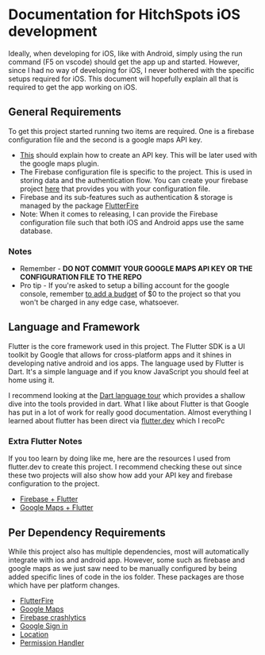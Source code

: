 # Documentation for HitchSpots iOS development

Ideally, when developing for iOS, like with Android, simply using the run command (F5 on vscode) should get the app up and started. However, since I had no way of developing for iOS, I never bothered with the specific setups required for iOS. This document will hopefully explain all that is required to get the app working on iOS.

## General Requirements

To get this project started running two items are required. One is a firebase configuration file and the second is a google maps API key. 
- [This](https://developers.google.com/maps/documentation/embed/get-api-key) should explain how to create an API key. This will be later used with the google maps plugin.
- The Firebase configuration file is specific to the project. This is used in storing data and the authentication flow. You can create your firebase project [here](https://firebase.google.com/) that provides you with your configuration file.
- Firebase and its sub-features such as authentication & storage is managed by the package [FlutterFire](https://firebase.flutter.dev/)
- Note: When it comes to releasing, I can provide the Firebase configuration file such that both iOS and Android apps use the same database.

### Notes

- Remember - **DO NOT COMMIT YOUR GOOGLE MAPS API KEY OR THE CONFIGURATION FILE TO THE REPO**
- Pro tip - If you're asked to setup a billing account for the google console, remember [to add a budget](https://cloud.google.com/billing/docs/how-to/budgets) of $0 to the project so that you won't be charged in any edge case, whatsoever. 


## Language and Framework

Flutter is the core framework used in this project. The Flutter SDK is a UI toolkit by Google that allows for cross-platform apps and it shines in developing native android and ios apps. The language used by Flutter is Dart. It's a simple language and if you know JavaScript you should feel at home using it. 

I recommend looking at the [Dart language tour](https://dart.dev/guides/language/language-tour) which provides a shallow dive into the tools provided in dart. What I like about Flutter is that Google has put in a lot of work for really good documentation. Almost everything I learned about flutter has been direct via [flutter.dev](https://flutter.dev/) which I recoPc
### Extra Flutter Notes

If you too learn by doing like me, here are the resources I used from flutter.dev to create this project. I recommend checking these out since these two projects will also show how add your API key and firebase configuration to the project. 

- [Firebase + Flutter](https://firebase.google.com/codelabs/firebase-get-to-know-flutter)
- [Google Maps + Flutter](https://codelabs.developers.google.com/codelabs/google-maps-in-flutter#0)


## Per Dependency Requirements

While this project also has multiple dependencies, most will automatically integrate with ios and android app. However, some such as firebase and google maps as we just saw need to be manually configured by being added specific lines of code in the ios folder. These packages are those which have per platform changes. 

- [FlutterFire](https://firebase.flutter.dev/docs/installation/ios)
- [Google Maps](https://pub.dev/packages/google_maps_flutter)
- [Firebase crashlytics](https://firebase.flutter.dev/docs/crashlytics/overview/)
- [Google Sign in](https://pub.dev/packages/google_sign_in)
- [Location](https://pub.dev/packages/location)
- [Permission Handler](https://pub.dev/packages/permission_handler)